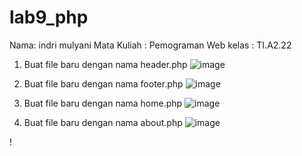 # lab9_php  

Nama: indri mulyani
Mata Kuliah : Pemograman Web
kelas : TI.A2.22


1. Buat file baru dengan nama header.php
  ![image](https://github.com/Indrimul98/lab9_php/assets/152233446/b8a88429-179d-4b20-93e4-625936cfc67a)

2. Buat file baru dengan nama footer.php
   ![image](https://github.com/Indrimul98/lab9_php/assets/152233446/99c10d87-a6cf-482e-89e0-3ff5fdd320f9)

3. Buat file baru dengan nama home.php
   ![image](https://github.com/Indrimul98/lab9_php/assets/152233446/d1fce396-17a0-4091-8c51-c9e84cada460)

4. Buat file baru dengan nama about.php
   ![image](https://github.com/Indrimul98/lab9_php/assets/152233446/eca0f5c5-6e77-4363-a2a8-624fa1b4d441)









!





